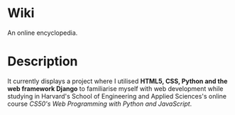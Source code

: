 # Wiki
An online encyclopedia. 

# Description

It currently displays a project where I utilised **HTML5, CSS, Python and the web framework Django** to familiarise myself with web development while studying in Harvard's School of Engineering and Applied Sciences's online course *CS50's Web Programming with Python and JavaScript*.
